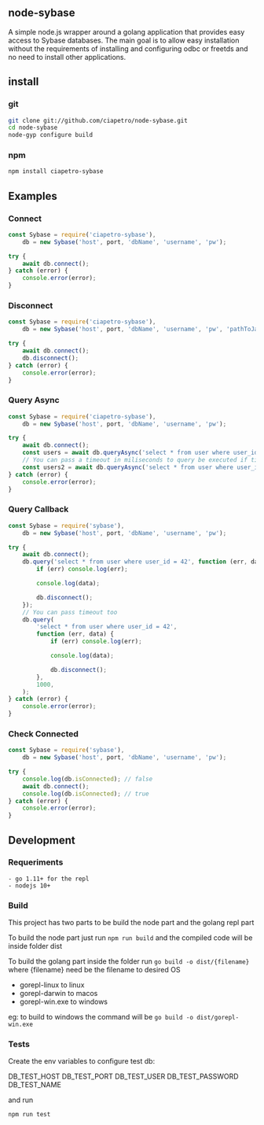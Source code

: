 ## node-sybase

A simple node.js wrapper around a golang application that provides easy access to Sybase databases. The main goal is to allow easy installation without the requirements of installing and configuring odbc or freetds and no need to install other applications.

## install

### git

```bash
git clone git://github.com/ciapetro/node-sybase.git
cd node-sybase
node-gyp configure build
```

### npm

```bash
npm install ciapetro-sybase
```

## Examples

### Connect

```javascript
const Sybase = require('ciapetro-sybase'),
    db = new Sybase('host', port, 'dbName', 'username', 'pw');

try {
    await db.connect();
} catch (error) {
    console.error(error);
}
```

### Disconnect

```javascript
const Sybase = require('ciapetro-sybase'),
    db = new Sybase('host', port, 'dbName', 'username', 'pw', 'pathToJavaBridge (optional)', logQuerys);

try {
    await db.connect();
    db.disconnect();
} catch (error) {
    console.error(error);
}
```

### Query Async

```javascript
const Sybase = require('ciapetro-sybase'),
    db = new Sybase('host', port, 'dbName', 'username', 'pw');

try {
    await db.connect();
    const users = await db.queryAsync('select * from user where user_id = 42');
    // You can pass a timeout in miliseconds to query be executed if timeout is expired will throw a error
    const users2 = await db.queryAsync('select * from user where user_id = 42', 1000);
} catch (error) {
    console.error(error);
}
```

### Query Callback

```javascript
const Sybase = require('sybase'),
    db = new Sybase('host', port, 'dbName', 'username', 'pw');

try {
    await db.connect();
    db.query('select * from user where user_id = 42', function (err, data) {
        if (err) console.log(err);

        console.log(data);

        db.disconnect();
    });
    // You can pass timeout too
    db.query(
        'select * from user where user_id = 42',
        function (err, data) {
            if (err) console.log(err);

            console.log(data);

            db.disconnect();
        },
        1000,
    );
} catch (error) {
    console.error(error);
}
```

### Check Connected

```javascript
const Sybase = require('sybase'),
    db = new Sybase('host', port, 'dbName', 'username', 'pw');

try {
    console.log(db.isConnected); // false
    await db.connect();
    console.log(db.isConnected); // true
} catch (error) {
    console.error(error);
}
```
## Development

### Requeriments

    - go 1.11+ for the repl
    - nodejs 10+

### Build

This project has two parts to be build the node part and the golang repl part

To build the node part just run 
```npm run build```
and the compiled code will be inside folder dist

To build the golang part inside the folder run 
``` go build -o dist/{filename} ```
where {filename} need be the filename to desired OS 

- gorepl-linux to linux
- gorepl-darwin to macos
- gorepl-win.exe to windows

eg: to build to windows the command will be ``` go build -o dist/gorepl-win.exe ```

### Tests

Create the env variables to configure test db:

DB_TEST_HOST
DB_TEST_PORT
DB_TEST_USER
DB_TEST_PASSWORD
DB_TEST_NAME

and run

``` npm run test ```